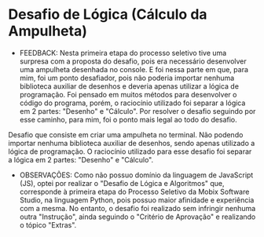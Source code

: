 # Desafio de Lógica (Cálculo da Ampulheta)

- FEEDBACK:
Nesta primeira etapa do processo seletivo tive uma surpresa com a proposta do desafio, pois era necessário desenvolver uma ampulheta desenhada no console. E foi nessa parte em que, para mim, foi um ponto desafiador, pois não poderia importar nenhuma biblioteca auxiliar de desenhos e deveria apenas utilizar a lógica de programação. Foi pensado em muitos métodos para desenvolver o código do programa, porém, o raciocínio utilizado foi separar a lógica em 2 partes: "Desenho" e "Cálculo". Por resolver o desafio seguindo por esse caminho, para mim, foi o ponto mais legal ao todo do desafio.

Desafio que consiste em criar uma ampulheta no terminal. Não podendo importar nenhuma biblioteca auxiliar de desenhos, sendo apenas utilizado a lógica de programação. O raciocínio utilizado para esse desafio foi separar a lógica em 2 partes: "Desenho" e "Cálculo".

- OBSERVAÇÕES:
Como não possuo domínio da linguagem de JavaScript (JS), optei por realizar o "Desafio de Lógica e Algoritmos" que, corresponde à primeira etapa do Processo Seletivo da Mobix Software Studio, na linguagem Python, pois possuo maior afinidade e experiência com a mesma. No entanto, o desafio foi realizado sem infringir nenhuma outra "Instrução", ainda seguindo o "Critério de Aprovação" e realizando o tópico "Extras".
